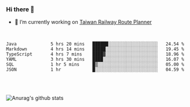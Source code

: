 ### Hi there 👋

- 🔭 I’m currently working on [Taiwan Railway Route Planner](https://github.com/Taiwan-Railway-Route-Planner)

<br/>

<!--START_SECTION:waka-->

```text
Java             5 hrs 20 mins   ██████░░░░░░░░░░░░░░░░░░░   24.54 %
Markdown         4 hrs 14 mins   █████░░░░░░░░░░░░░░░░░░░░   19.45 %
TypeScript       4 hrs 7 mins    ████▓░░░░░░░░░░░░░░░░░░░░   18.96 %
YAML             3 hrs 30 mins   ████░░░░░░░░░░░░░░░░░░░░░   16.07 %
SQL              1 hr 5 mins     █▒░░░░░░░░░░░░░░░░░░░░░░░   05.00 %
JSON             1 hr            █░░░░░░░░░░░░░░░░░░░░░░░░   04.59 %
```

<!--END_SECTION:waka-->

<br/>
<br/>

![Anurag's github stats](https://github-readme-stats.vercel.app/api?username=DepickereSven&show_icons=true&theme=tokyonight)



<!--
**DepickereSven/DepickereSven** is a ✨ _special_ ✨ repository because its `README.md` (this file) appears on your GitHub profile.

Here are some ideas to get you started:

- 🔭 I’m currently working on ...
- 🌱 I’m currently learning ...
- 👯 I’m looking to collaborate on ...
- 🤔 I’m looking for help with ...
- 💬 Ask me about ...
- 📫 How to reach me: ...
- 😄 Pronouns: ...
- ⚡ Fun fact: ...
-->

